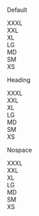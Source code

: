 <div class="fontgrid au-body">
  <div class="row">
    <div class="col-xs-4">
      <p>Default</p>
      <div class="fontgrid-xxxl">XXXL</div>
      <div class="fontgrid-xxl">XXL</div>
      <div class="fontgrid-xl">XL</div>
      <div class="fontgrid-lg">LG</div>
      <div class="fontgrid-md">MD</div>
      <div class="fontgrid-sm">SM</div>
      <div class="fontgrid-xs">XS</div>
    </div>
    <div class="col-xs-4 fontgrid--heading">
      <p>Heading</p>
      <div class="fontgrid-xxxl">XXXL</div>
      <div class="fontgrid-xxl">XXL</div>
      <div class="fontgrid-xl">XL</div>
      <div class="fontgrid-lg">LG</div>
      <div class="fontgrid-md">MD</div>
      <div class="fontgrid-sm">SM</div>
      <div class="fontgrid-xs">XS</div>
    </div>
    <div class="col-xs-4 fontgrid--nospace">
      <p>Nospace</p>
      <div class="fontgrid-xxxl">XXXL</div>
      <div class="fontgrid-xxl">XXL</div>
      <div class="fontgrid-xl">XL</div>
      <div class="fontgrid-lg">LG</div>
      <div class="fontgrid-md">MD</div>
      <div class="fontgrid-sm">SM</div>
      <div class="fontgrid-xs">XS</div>
    </div>
  </div>
</div>
